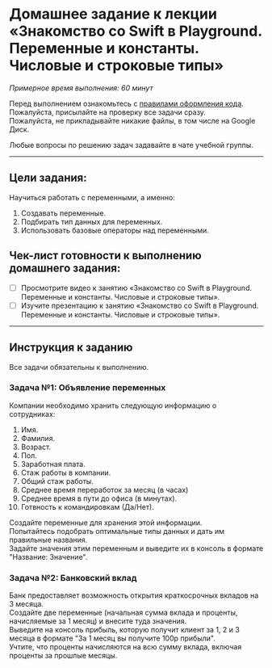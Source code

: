 # Домашнее задание к лекции «Знакомство со Swift в Playground. Переменные и константы. Числовые и строковые типы»

_Примерное время выполнения: 60 минут_

Перед выполнением ознакомьтесь с [правилами оформления кода](https://github.com/netology-code/codestyle/blob/master/swift/README.md).  
Пожалуйста, присылайте на проверку все задачи сразу.  
Пожалуйста, не прикладывайте никакие файлы, в том числе на Google Диск.

Любые вопросы по решению задач задавайте в чате учебной группы.

_______
## Цели задания:

Научиться работать с переменными, а именно:
1. Создавать переменные.
2. Подбирать тип данных для переменных.
3. Использовать базовые операторы над переменными.

## Чек-лист готовности к выполнению домашнего задания:

- [ ] Просмотрите видео к занятию «Знакомство со Swift в Playground. Переменные и константы. Числовые и строковые типы».
- [ ] Изучите презентацию к занятию «Знакомство со Swift в Playground. Переменные и константы. Числовые и строковые типы».

----------------------

## Инструкция к заданию
Все задачи обязательны к выполнению.

### Задача №1: Объявление переменных

Компании необходимо хранить следующую информацию о сотрудниках:

1. Имя.
2. Фамилия.
3. Возраст.
4. Пол.
5. Заработная плата.
6. Стаж работы в компании.
7. Общий стаж работы.
8. Среднее время переработок за месяц (в часах)
9. Среднее время в пути до офиса (в минутах).
10. Готвность к командировкам (Да/Нет).

Создайте переменные для хранения этой информации.  
Попытайтесь подобрать оптимальные типы данных и дать им правильные названия.  
Задайте значения этим переменным и выведите их в консоль в формате "Название: Значение".


### Задача №2: Банковский вклад

Банк предоставляет возможность открытия краткосрочных вкладов на 3 месяца.  
Создайте две переменные (начальная сумма вклада и проценты, начисляемые за 1 месяц) и внесите туда значения.  
Выведите на консоль прибыль, которую получит клиент за 1, 2 и 3 месяца в формате "За 1 месяц вы получите 100р прибыли".  
Учтите, что проценты начисляются на всю сумму вклада, включая проценты за прошлые месяцы. 
